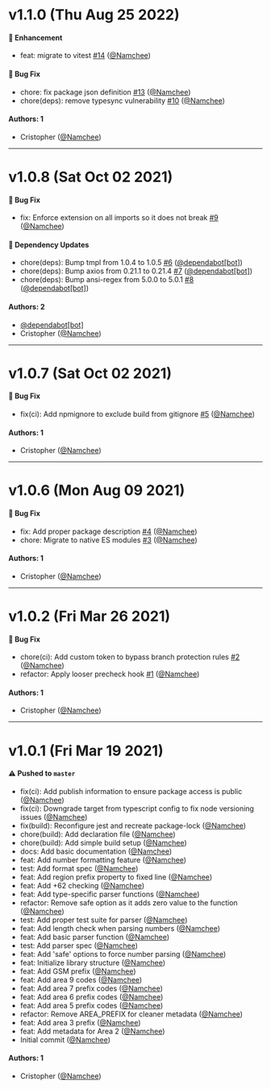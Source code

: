 # v1.1.0 (Thu Aug 25 2022)

#### 🚀 Enhancement

- feat: migrate to vitest [#14](https://github.com/Namchee/telepon/pull/14) ([@Namchee](https://github.com/Namchee))

#### 🐛 Bug Fix

- chore: fix package json definition [#13](https://github.com/Namchee/telepon/pull/13) ([@Namchee](https://github.com/Namchee))
- chore(deps): remove typesync vulnerability [#10](https://github.com/Namchee/telepon/pull/10) ([@Namchee](https://github.com/Namchee))

#### Authors: 1

- Cristopher ([@Namchee](https://github.com/Namchee))

---

# v1.0.8 (Sat Oct 02 2021)

#### 🐛 Bug Fix

- fix: Enforce extension on all imports so it does not break [#9](https://github.com/Namchee/telepon/pull/9) ([@Namchee](https://github.com/Namchee))

#### 🔩 Dependency Updates

- chore(deps): Bump tmpl from 1.0.4 to 1.0.5 [#6](https://github.com/Namchee/telepon/pull/6) ([@dependabot[bot]](https://github.com/dependabot[bot]))
- chore(deps): Bump axios from 0.21.1 to 0.21.4 [#7](https://github.com/Namchee/telepon/pull/7) ([@dependabot[bot]](https://github.com/dependabot[bot]))
- chore(deps): Bump ansi-regex from 5.0.0 to 5.0.1 [#8](https://github.com/Namchee/telepon/pull/8) ([@dependabot[bot]](https://github.com/dependabot[bot]))

#### Authors: 2

- [@dependabot[bot]](https://github.com/dependabot[bot])
- Cristopher ([@Namchee](https://github.com/Namchee))

---

# v1.0.7 (Sat Oct 02 2021)

#### 🐛 Bug Fix

- fix(ci): Add npmignore to exclude build from gitignore [#5](https://github.com/Namchee/telepon/pull/5) ([@Namchee](https://github.com/Namchee))

#### Authors: 1

- Cristopher ([@Namchee](https://github.com/Namchee))

---

# v1.0.6 (Mon Aug 09 2021)

#### 🐛 Bug Fix

- fix: Add proper package description [#4](https://github.com/Namchee/telepon/pull/4) ([@Namchee](https://github.com/Namchee))
- chore: Migrate to native ES modules [#3](https://github.com/Namchee/telepon/pull/3) ([@Namchee](https://github.com/Namchee))

#### Authors: 1

- Cristopher ([@Namchee](https://github.com/Namchee))

---

# v1.0.2 (Fri Mar 26 2021)

#### 🐛 Bug Fix

- chore(ci): Add custom token to bypass branch protection rules [#2](https://github.com/Namchee/telepon/pull/2) ([@Namchee](https://github.com/Namchee))
- refactor: Apply looser precheck hook [#1](https://github.com/Namchee/telepon/pull/1) ([@Namchee](https://github.com/Namchee))

#### Authors: 1

- Cristopher ([@Namchee](https://github.com/Namchee))

---

# v1.0.1 (Fri Mar 19 2021)

#### ⚠️ Pushed to `master`

- fix(ci): Add publish information to ensure package access is public ([@Namchee](https://github.com/Namchee))
- fix(ci): Downgrade target from typescript config to fix node versioning issues ([@Namchee](https://github.com/Namchee))
- fix(build): Reconfigure jest and recreate package-lock ([@Namchee](https://github.com/Namchee))
- chore(build): Add declaration file ([@Namchee](https://github.com/Namchee))
- chore(build): Add simple build setup ([@Namchee](https://github.com/Namchee))
- docs: Add basic documentation ([@Namchee](https://github.com/Namchee))
- feat: Add number formatting feature ([@Namchee](https://github.com/Namchee))
- test: Add format spec ([@Namchee](https://github.com/Namchee))
- feat: Add region prefix property to fixed line ([@Namchee](https://github.com/Namchee))
- feat: Add +62 checking ([@Namchee](https://github.com/Namchee))
- feat: Add type-specific parser functions ([@Namchee](https://github.com/Namchee))
- refactor: Remove safe option as it adds zero value to the function ([@Namchee](https://github.com/Namchee))
- test: Add proper test suite for parser ([@Namchee](https://github.com/Namchee))
- feat: Add length check when parsing numbers ([@Namchee](https://github.com/Namchee))
- feat: Add basic parser function ([@Namchee](https://github.com/Namchee))
- test: Add parser spec ([@Namchee](https://github.com/Namchee))
- feat: Add 'safe' options to force number parsing ([@Namchee](https://github.com/Namchee))
- feat: Initialize library structure ([@Namchee](https://github.com/Namchee))
- feat: Add GSM prefix ([@Namchee](https://github.com/Namchee))
- feat: Add area 9 codes ([@Namchee](https://github.com/Namchee))
- feat: Add area 7 prefix codes ([@Namchee](https://github.com/Namchee))
- feat: Add area 6 prefix codes ([@Namchee](https://github.com/Namchee))
- feat: Add area 5 prefix codes ([@Namchee](https://github.com/Namchee))
- refactor: Remove AREA_PREFIX for cleaner metadata ([@Namchee](https://github.com/Namchee))
- feat: Add area 3 prefix ([@Namchee](https://github.com/Namchee))
- feat: Add metadata for Area 2 ([@Namchee](https://github.com/Namchee))
- Initial commit ([@Namchee](https://github.com/Namchee))

#### Authors: 1

- Cristopher ([@Namchee](https://github.com/Namchee))
